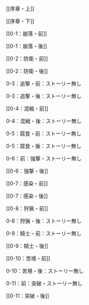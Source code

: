 [[序章・上]]

[[序章・下]]

[[0-1：崩落・前]]

[[0-1：崩落・後]]

[[0-2：防衛・前]]

[[0-2：防衛・後]]

0-3：追撃・前：ストーリー無し

0-3：追撃・後：ストーリー無し

[[0-4：混戦・前]]

0-4：混戦・後：ストーリー無し

0-5：腐食・前：ストーリー無し

0-5：腐食・後：ストーリー無し

0-6：前：強撃・ストーリー無し

[[0-6：強撃・後]]

[[0-7：感染・前]]

[[0-7：感染・後]]

[[0-8：狩猟・前]]

0-8：狩猟・後：ストーリー無し

0-9：騎士・前：ストーリー無し

[[0-9：騎士・後]]

[[0-10：苦境・前]]

0-10：苦境・後：ストーリー無し

0-11：前：突破・ストーリー無し

[[0-11：突破・後]]